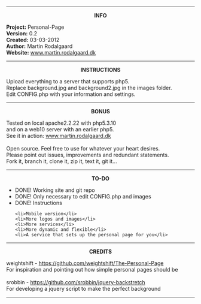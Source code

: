 <hr><p align=center><b> INFO </b></p>

<b>Project:</b> Personal-Page<br>
<b>Version:</b> 0.2<br>
<b>Created:</b> 03-03-2012<br>
<b>Author:</b>  Martin Rodalgaard<br>
<b>Website:</b>	www.martin.rodalgaard.dk<br>

<hr> <p align=center><b> INSTRUCTIONS </b></p>

Upload everything to a server that supports php5.<br>
Replace background.jpg and background2.jpg in the images folder.<br>
Edit CONFIG.php with your information and settings.<br>

<hr> <p align=center><b> BONUS </b></p>

Tested on local apache2.2.22 with php5.3.10<br>
and on a web10 server with an earlier php5.<br>
See it in action: www.martin.rodalgaard.dk<br>
<br>
Open source. Feel free to use for whatever your heart desires.<br>
Please point out issues, improvements and redundant statements.<br>
Fork it, branch it, clone it, zip it, text it, git it...<br>

<hr> <p align=center><b> TO-DO </b></p>

<ul>
	<li>DONE! Working site and git repo</li>
	<li>DONE! Only necessary to edit CONFIG.php and images</li>
	<li>DONE! Instructions</li>
	
	<li>Mobile version</li>
	<li>More logos and images</li>
	<li>More services</li>
	<li>More dynamic and flexible</li>
	<li>A service that sets up the personal page for you</li>
</ul>

<hr> <p align=center><b> CREDITS </b></p>

weightshift - https://github.com/weightshift/The-Personal-Page <br>
For inspiration and pointing out how simple personal pages should be<br>
<br>
srobbin - https://github.com/srobbin/jquery-backstretch <br>
For developing a jquery script to make the perfect background<br>

<hr>